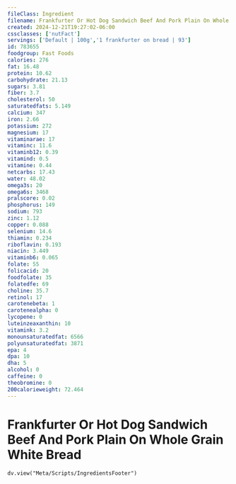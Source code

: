 ```yaml
---
fileClass: Ingredient
filename: Frankfurter Or Hot Dog Sandwich Beef And Pork Plain On Whole Grain White Bread
created: 2024-12-21T19:27:02-06:00
cssclasses: ['nutFact']
servings: ['Default | 100g','1 frankfurter on bread | 93']
id: 783655
foodgroup: Fast Foods
calories: 276
fat: 16.48
protein: 10.62
carbohydrate: 21.13
sugars: 3.81
fiber: 3.7
cholesterol: 50
saturatedfats: 5.149
calcium: 347
iron: 2.66
potassium: 272
magnesium: 17
vitaminarae: 17
vitaminc: 11.6
vitaminb12: 0.39
vitamind: 0.5
vitamine: 0.44
netcarbs: 17.43
water: 48.02
omega3s: 20
omega6s: 3468
pralscore: 0.02
phosphorus: 149
sodium: 793
zinc: 1.12
copper: 0.088
selenium: 14.6
thiamin: 0.234
riboflavin: 0.193
niacin: 3.449
vitaminb6: 0.065
folate: 55
folicacid: 20
foodfolate: 35
folatedfe: 69
choline: 35.7
retinol: 17
carotenebeta: 1
carotenealpha: 0
lycopene: 0
luteinzeaxanthin: 10
vitamink: 3.2
monounsaturatedfat: 6566
polyunsaturatedfat: 3871
epa: 4
dpa: 10
dha: 5
alcohol: 0
caffeine: 0
theobromine: 0
200calorieweight: 72.464
---
```


# Frankfurter Or Hot Dog Sandwich Beef And Pork Plain On Whole Grain White Bread

```dataviewjs
dv.view("Meta/Scripts/IngredientsFooter")
```